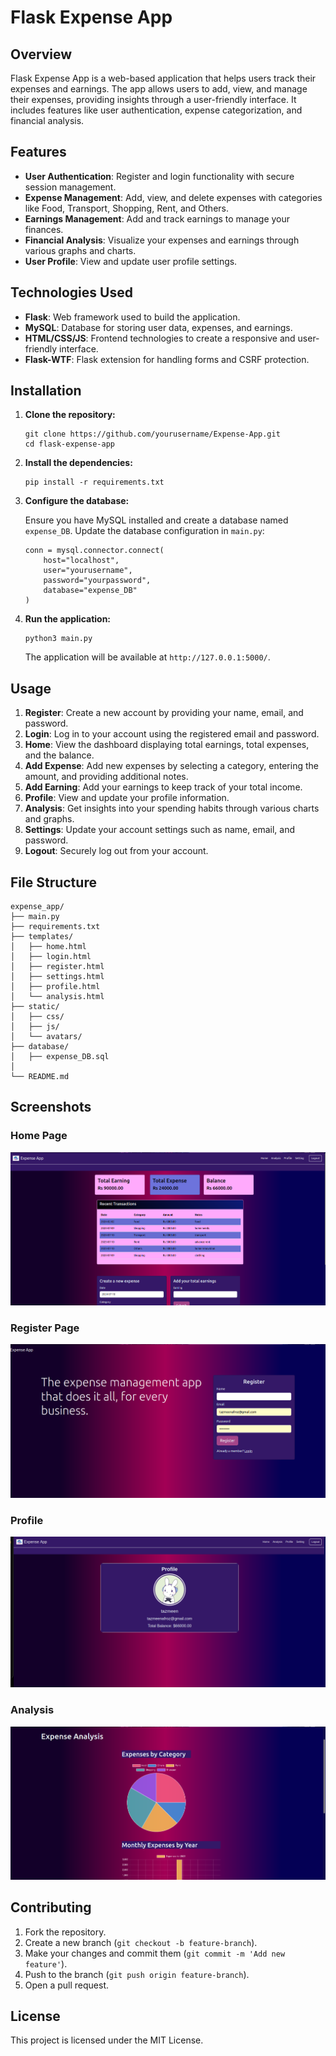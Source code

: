 <body>
    <div class="container">
        <h1>Flask Expense App</h1>
        <h2>Overview</h2>
      <p>Flask Expense App is a web-based application that helps users track their expenses and earnings. The app allows users to add, view, and manage their expenses, providing insights through a user-friendly interface. It includes features like user authentication, expense categorization, and financial analysis.</p>
       <h2>Features</h2>
        <ul>
            <li><strong>User Authentication</strong>: Register and login functionality with secure session management.</li>
            <li><strong>Expense Management</strong>: Add, view, and delete expenses with categories like Food, Transport, Shopping, Rent, and Others.</li>
            <li><strong>Earnings Management</strong>: Add and track earnings to manage your finances.</li>
            <li><strong>Financial Analysis</strong>: Visualize your expenses and earnings through various graphs and charts.</li>
            <li><strong>User Profile</strong>: View and update user profile settings.</li>
        </ul>
       <h2>Technologies Used</h2>
        <ul>
            <li><strong>Flask</strong>: Web framework used to build the application.</li>
            <li><strong>MySQL</strong>: Database for storing user data, expenses, and earnings.</li>
            <li><strong>HTML/CSS/JS</strong>: Frontend technologies to create a responsive and user-friendly interface.</li>
            <li><strong>Flask-WTF</strong>: Flask extension for handling forms and CSRF protection.</li>
        </ul>
      <h2>Installation</h2>
        <ol>
            <li>
                <strong>Clone the repository:</strong>
                <pre><code>git clone https://github.com/yourusername/Expense-App.git
cd flask-expense-app</code></pre>
            </li>
            <li>
                <strong>Install the dependencies:</strong>
                <pre><code>pip install -r requirements.txt</code></pre>
            </li>
            <li>
                <strong>Configure the database:</strong>
                <p>Ensure you have MySQL installed and create a database named <code>expense_DB</code>. Update the database configuration in <code>main.py</code>:</p>
                <pre><code>conn = mysql.connector.connect(
    host="localhost",
    user="yourusername",
    password="yourpassword",
    database="expense_DB"
)</code></pre>
            </li>
            <li>
                <strong>Run the application:</strong>
                <pre><code>python3 main.py</code></pre>
                <p>The application will be available at <code>http://127.0.0.1:5000/</code>.</p>
            </li>
        </ol>
    <h2>Usage</h2>
        <ol>
            <li><strong>Register</strong>: Create a new account by providing your name, email, and password.</li>
            <li><strong>Login</strong>: Log in to your account using the registered email and password.</li>
            <li><strong>Home</strong>: View the dashboard displaying total earnings, total expenses, and the balance.</li>
            <li><strong>Add Expense</strong>: Add new expenses by selecting a category, entering the amount, and providing additional notes.</li>
            <li><strong>Add Earning</strong>: Add your earnings to keep track of your total income.</li>
            <li><strong>Profile</strong>: View and update your profile information.</li>
            <li><strong>Analysis</strong>: Get insights into your spending habits through various charts and graphs.</li>
            <li><strong>Settings</strong>: Update your account settings such as name, email, and password.</li>
            <li><strong>Logout</strong>: Securely log out from your account.</li>
        </ol>
     <h2>File Structure</h2>
        <pre><code>expense_app/
├── main.py
├── requirements.txt
├── templates/
│   ├── home.html
│   ├── login.html
│   ├── register.html
│   ├── settings.html
│   ├── profile.html
│   └── analysis.html
├── static/
│   ├── css/
│   ├── js/
│   └── avatars/
├── database/
│   ├── expense_DB.sql
│   
└── README.md
</code></pre>
   <h2>Screenshots</h2>
        <div class="screenshots">
            <h3>Home Page</h3>
            <img src="static/images/home.png" alt="Home Page">
            <h3>Register Page</h3>
            <img src="static/images/register.png" alt="Register">
            <h3>Profile</h3>
            <img src="static/images/profile.png" alt="Profile">
            <h3>Analysis</h3>
            <img src="static/images/analysis.png" alt="Analysis">
        </div>
     <h2>Contributing</h2>
        <ol>
            <li>Fork the repository.</li>
            <li>Create a new branch (<code>git checkout -b feature-branch</code>).</li>
            <li>Make your changes and commit them (<code>git commit -m 'Add new feature'</code>).</li>
            <li>Push to the branch (<code>git push origin feature-branch</code>).</li>
            <li>Open a pull request.</li>
        </ol>
    <h2>License</h2>
        <p>This project is licensed under the MIT License.</p>
    </div>
</body>
</html>
